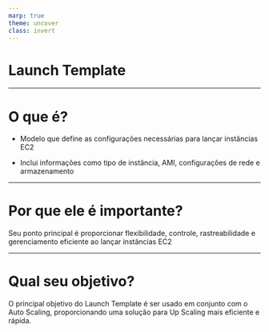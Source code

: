 ```yaml
---
marp: true
theme: uncover
class: invert
---
```


# Launch Template

---

# O que é?

* Modelo que define as configurações necessárias para lançar instâncias EC2

* Inclui informações como tipo de instância, AMI, configurações de rede e armazenamento

---

# Por que ele é importante?

Seu ponto principal é proporcionar flexibilidade, controle, rastreabilidade e gerenciamento eficiente ao lançar instâncias EC2

---

# Qual seu objetivo?

O principal objetivo do Launch Template é ser usado em conjunto com o Auto Scaling, proporcionando uma solução para Up Scaling mais eficiente e rápida.


